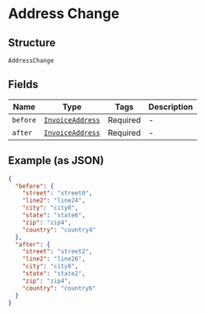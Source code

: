 
# Address Change

## Structure

`AddressChange`

## Fields

| Name | Type | Tags | Description |
|  --- | --- | --- | --- |
| `before` | [`InvoiceAddress`](../../doc/models/invoice-address.md) | Required | - |
| `after` | [`InvoiceAddress`](../../doc/models/invoice-address.md) | Required | - |

## Example (as JSON)

```json
{
  "before": {
    "street": "street0",
    "line2": "line24",
    "city": "city0",
    "state": "state6",
    "zip": "zip4",
    "country": "country4"
  },
  "after": {
    "street": "street2",
    "line2": "line26",
    "city": "city8",
    "state": "state2",
    "zip": "zip4",
    "country": "country6"
  }
}
```

